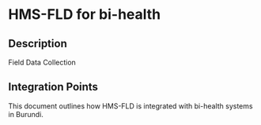 # HMS-FLD for bi-health

## Description

Field Data Collection

## Integration Points

This document outlines how HMS-FLD is integrated with bi-health systems in Burundi.
